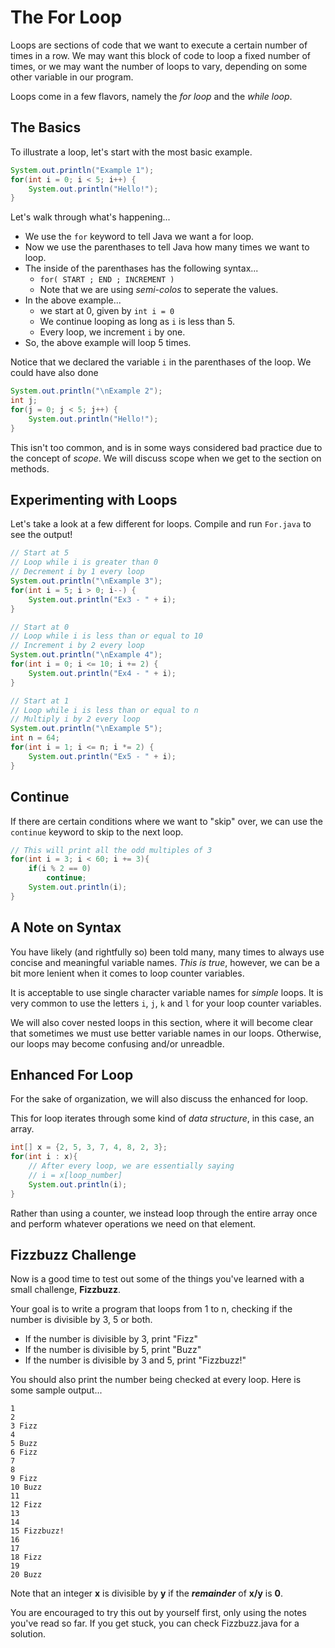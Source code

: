 # The For Loop

Loops are sections of code that we want to execute a certain number
of times in a row. We may want this block of code to loop a fixed
number of times, or we may want the number of loops to vary,
depending on some other variable in our program.

Loops come in a few flavors, namely the *for loop* and the *while
loop*.

## The Basics

To illustrate a loop, let's start with the most basic example.

```java
System.out.println("Example 1");
for(int i = 0; i < 5; i++) {
    System.out.println("Hello!");
}
```

Let's walk through what's happening...

* We use the `for` keyword to tell Java we want a for loop.
* Now we use the parenthases to tell Java how many times we want to loop.
* The inside of the parenthases has the following syntax...
  * `for( START ; END ; INCREMENT )`
  * Note that we are using *semi-colos* to seperate the values.
* In the above example...
  * we start at 0, given by `int i = 0`
  * We continue looping as long as `i` is less than 5.
  * Every loop, we increment `i` by one.
* So, the above example will loop 5 times.

Notice that we declared the variable `i` in the parenthases of the
loop. We could have also done

```java
System.out.println("\nExample 2");
int j;
for(j = 0; j < 5; j++) {
    System.out.println("Hello!");
}
```

This isn't too common, and is in some ways considered bad practice
due to the concept of *scope*. We will discuss scope when we get to
the section on methods.

## Experimenting with Loops

Let's take a look at a few different for loops. Compile and run
`For.java` to see the output!

```java
// Start at 5
// Loop while i is greater than 0
// Decrement i by 1 every loop
System.out.println("\nExample 3");
for(int i = 5; i > 0; i--) {
    System.out.println("Ex3 - " + i);
}
```

```java
// Start at 0
// Loop while i is less than or equal to 10
// Increment i by 2 every loop
System.out.println("\nExample 4");
for(int i = 0; i <= 10; i += 2) {
    System.out.println("Ex4 - " + i);
}
```

```java
// Start at 1
// Loop while i is less than or equal to n
// Multiply i by 2 every loop
System.out.println("\nExample 5");
int n = 64;
for(int i = 1; i <= n; i *= 2) {
    System.out.println("Ex5 - " + i);
}
```

## Continue

If there are certain conditions where we want to "skip" over, we
can use the `continue` keyword to skip to the next loop.

```java
// This will print all the odd multiples of 3
for(int i = 3; i < 60; i += 3){
    if(i % 2 == 0)
        continue;
    System.out.println(i);
}
```

## A Note on Syntax

You have likely (and rightfully so) been told many, many times to
always use concise and meaningful variable names. *This is true*,
however, we can be a bit more lenient when it comes to loop counter
variables.

It is acceptable to use single character variable names for
*simple* loops. It is very common to use the letters `i`, `j`, `k`
and `l` for your loop counter variables.

We will also cover nested loops in this section, where it will
become clear that sometimes we must use better variable names in
our loops. Otherwise, our loops may become confusing and/or
unreadble.

## Enhanced For Loop

For the sake of organization, we will also discuss the enhanced for
loop.

This for loop iterates through some kind of *data structure*, in
this case, an array.

```java
int[] x = {2, 5, 3, 7, 4, 8, 2, 3};
for(int i : x){
    // After every loop, we are essentially saying
    // i = x[loop_number]
    System.out.println(i);
}
```

Rather than using a counter, we instead loop through the entire
array once and perform whatever operations we need on that element.

## Fizzbuzz Challenge

Now is a good time to test out some of the things you've learned
with a small challenge, **Fizzbuzz**.

Your goal is to write a program that loops from 1 to n, checking if
the number is divisible by 3, 5 or both.

* If the number is divisible by 3, print "Fizz"
* If the number is divisible by 5, print "Buzz"
* If the number is divisible by 3 and 5, print "Fizzbuzz!"

You should also print the number being checked at every loop. Here
is some sample output...

```text
1
2
3 Fizz
4
5 Buzz
6 Fizz
7
8
9 Fizz
10 Buzz
11
12 Fizz
13
14
15 Fizzbuzz!
16
17
18 Fizz
19
20 Buzz
```

Note that an integer **x** is divisible by **y** if the
***remainder*** of **x/y** is **0**.

You are encouraged to try this out by yourself first, only using
the notes you've read so far. If you get stuck, you can check
Fizzbuzz.java for a solution.
